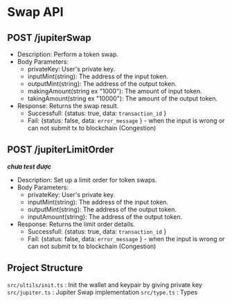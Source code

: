 # Swap API




## POST /jupiterSwap
- Description: Perform a token swap.
- Body Parameters:
  - privateKey: User's private key.
  - inputMint(string): The address of the input token.
  - outputMint(string): The address of the output token.
  - makingAmount(string ex "1000"): The amount of input token.
  - takingAmount(string ex "10000"): The amount of the output token.
- Response: Returns the swap result.
  - Successfull: {status: true, data: ```transaction_id``` } 
  - Fail: {status: false, data: ```error_message``` } - when the input is wrong or can not submit tx to blockchain (Congestion)
 
## POST /jupiterLimitOrder 
***chưa test được***
- Description: Set up a limit order for token swaps.
- Body Parameters:
  - privateKey: User's private key.
  - inputMint(string): The address of the input token.
  - outputMint(string): The address of the output token.
  - inputAmount(string): The address of the output token.
- Response: Returns the limit order details.
  - Successfull: {status: true, data: ```transaction_id``` } 
  - Fail: {status: false, data: ```error_message``` } - when the input is wrong or can not submit tx to blockchain (Congestion)

## Project Structure
```src/ultils/init.ts``` : Init the wallet and keypair by giving private key
```src/jupiter.ts``` : Jupiter Swap implementation
```src/type.ts``` : Types
